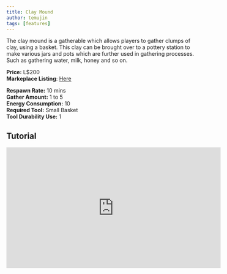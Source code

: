 ```yaml
---
title: Clay Mound
author: temujin
tags: [features]
---
```

The clay mound is a gatherable which allows players to gather clumps of clay, using a basket. This clay can be brought over to a pottery station to make various jars and pots which are further used in gathering processes. Such as gathering water, milk, honey and so on.

**Price:** L$200<br>
**Markeplace Listing**: [Here](https://marketplace.secondlife.com/p/SLC-Gatherables-Clay-Mound/19224061)<br>

**Respawn Rate:** 10 mins<br>
**Gather Amount:** 1 to 5<br>
**Energy Consumption:** 10<br>
**Required Tool:** Small Basket<br>
**Tool Durability Use:** 1

## Tutorial
<iframe width="560" height="315" src="https://www.youtube.com/embed/8i28dnpqeqY" frameborder="0" allow="accelerometer; autoplay; encrypted-media; gyroscope; picture-in-picture" allowfullscreen></iframe>
